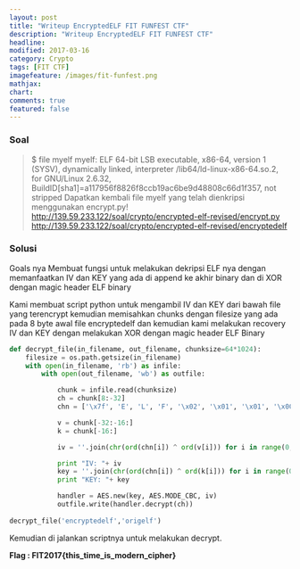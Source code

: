 ```yaml
---
layout: post
title: "Writeup EncryptedELF FIT FUNFEST CTF"
description: "Writeup EncryptedELF FIT FUNFEST CTF"
headline: 
modified: 2017-03-16
category: Crypto
tags: [FIT CTF]
imagefeature: /images/fit-funfest.png
mathjax: 
chart: 
comments: true
featured: false
---
```



### Soal

>$ file myelf
myelf: ELF 64-bit LSB executable, x86-64, version 1 (SYSV), dynamically linked,
interpreter /lib64/ld-linux-x86-64.so.2, for GNU/Linux 2.6.32,
BuildID[sha1]=a117956f8826f8ccb19ac6be9d48808c66d1f357, not stripped
Dapatkan kembali file myelf yang telah dienkripsi menggunakan encrypt.py!
http://139.59.233.122/soal/crypto/encrypted-elf-revised/encrypt.py
http://139.59.233.122/soal/crypto/encrypted-elf-revised/encryptedelf


### Solusi

Goals nya Membuat fungsi untuk melakukan dekripsi ELF nya dengan memanfaatkan IV dan
KEY yang ada di append ke akhir binary dan di XOR dengan magic header ELF
binary

Kami membuat script python untuk mengambil IV dan KEY dari bawah file yang
terencrypt kemudian memisahkan chunks dengan filesize yang ada pada 8 byte
awal file encryptedelf​ dan kemudian kami melakukan recovery IV dan KEY dengan
melakukan XOR dengan magic header ELF Binary

```python
def decrypt_file(in_filename, out_filename, chunksize=64*1024):
    filesize = os.path.getsize(in_filename)
    with open(in_filename, 'rb') as infile:
        with open(out_filename, 'wb') as outfile:

            chunk = infile.read(chunksize)
            ch = chunk[8:-32]
            chn = ['\x7f', 'E', 'L', 'F', '\x02', '\x01', '\x01', '\x00', '\x00', '\x00', '\x00', '\x00', '\x00', '\x00', '\x00', '\x00']

            v = chunk[-32:-16:]
            k = chunk[-16:]

            iv = ''.join(chr(ord(chn[i]) ^ ord(v[i])) for i in range(0, 16))

            print "IV: "+ iv
            key = ''.join(chr(ord(chn[i]) ^ ord(k[i])) for i in range(0, 16))
            print "KEY: "+ key

            handler = AES.new(key, AES.MODE_CBC, iv)
            outfile.write(handler.decrypt(ch))
            
decrypt_file('encryptedelf','origelf')
```

Kemudian di jalankan scriptnya untuk melakukan decrypt.

**Flag : FIT2017{this_time_is_modern_cipher}**
            